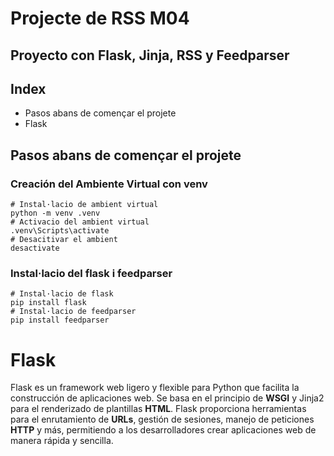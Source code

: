 # Projecte de RSS M04
## Proyecto con Flask, Jinja, RSS y Feedparser
## Index
* Pasos abans de començar el projete
* Flask



## Pasos abans de començar el projete
### Creación del Ambiente Virtual con venv
```
# Instal·lacio de ambient virtual
python -m venv .venv
# Activacio del ambient virtual
.venv\Scripts\activate
# Desacitivar el ambient
desactivate
```

### Instal·lacio del flask i feedparser
```
# Instal·lacio de flask
pip install flask
# Instal·lacio de feedparser
pip install feedparser
```

# Flask

Flask es un framework web ligero y flexible para Python que facilita la construcción de aplicaciones web. Se basa en el principio de **WSGI**  y Jinja2 para el renderizado de plantillas **HTML**. Flask proporciona herramientas para el enrutamiento de **URLs**, gestión de sesiones, manejo de peticiones **HTTP** y más, permitiendo a los desarrolladores crear aplicaciones web de manera rápida y sencilla.

